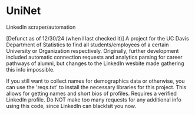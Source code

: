 # UniNet
LinkedIn scraper/automation

[Defunct as of 12/30/24 (when I last checked it)] A project for the UC Davis Department of Statistics to find all students/employees of a certain University or Organization respectively. Originally, further development included automatic connection requests and analytics parsing for career pathways of alumni, but changes to the LinkedIn wesbite made gathering this info impossible. 

If you still want to collect names for demographics data or otherwise, you can use the 'reqs.txt' to install the necessary libraries for this project. This allows for getting names and short bios of profiles. Requires a verified LinkedIn profile. Do NOT make too many requests for any additional info using this code, since LinkedIn can blacklsit you now. 
